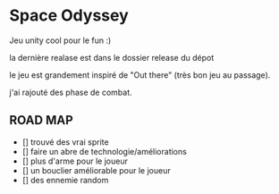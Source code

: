 # Space Odyssey
 Jeu unity cool pour le fun :)

la dernière realase est dans le dossier release du dépot

le jeu est grandement inspiré de "Out there" (très bon jeu au passage).

j'ai rajouté des phase de combat.

## ROAD MAP

- [] trouvé des vrai sprite 
- [] faire un abre de technologie/améliorations
- [] plus d'arme pour le joueur
- [] un bouclier améliorable pour le joueur
- [] des ennemie random
